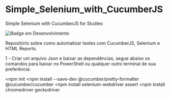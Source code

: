 # Simple_Selenium_with_CucumberJS
Simple Selenium with CucumberJS for Studies

![Badge em Desenvolvimento](http://img.shields.io/static/v1?label=STATUS&message=EM%20DESENVOLVIMENTO&color=GREEN&style=for-the-badge)

Repositório sobre como automatizar testes com CucumberJS, Selenium e HTML Reports.

1 - Criar um arquivo Json e baixar as dependências, segue abaixo os comandos para baixar no PowerShell ou qualquer outro terminal de sua preferência:

<npm init
<npm install --save-dev @cucumber/pretty-formatter @cucumber/cucumber
<npm install selenium-webdriver assert
<npm install chromedriver geckodriver 



